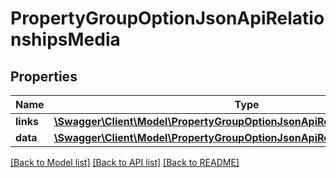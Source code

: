 # PropertyGroupOptionJsonApiRelationshipsMedia

## Properties
Name | Type | Description | Notes
------------ | ------------- | ------------- | -------------
**links** | [**\Swagger\Client\Model\PropertyGroupOptionJsonApiRelationshipsMediaLinks**](PropertyGroupOptionJsonApiRelationshipsMediaLinks.md) |  | [optional] 
**data** | [**\Swagger\Client\Model\PropertyGroupOptionJsonApiRelationshipsMediaData**](PropertyGroupOptionJsonApiRelationshipsMediaData.md) |  | [optional] 

[[Back to Model list]](../../README.md#documentation-for-models) [[Back to API list]](../../README.md#documentation-for-api-endpoints) [[Back to README]](../../README.md)

